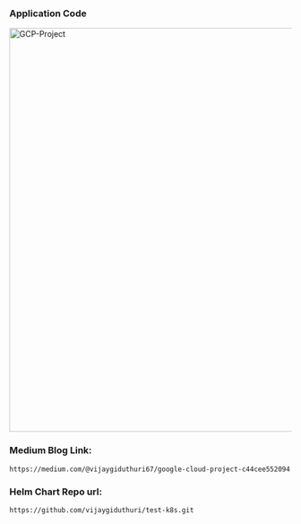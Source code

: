 ### Application Code

<img width="1280" height="720" alt="GCP-Project" src="https://github.com/user-attachments/assets/38fe01de-c6cc-4451-b068-c3d0c8d996a7" />

### Medium Blog Link:  

```
https://medium.com/@vijaygiduthuri67/google-cloud-project-c44cee552094
```

### Helm Chart Repo url:

```
https://github.com/vijaygiduthuri/test-k8s.git
```
